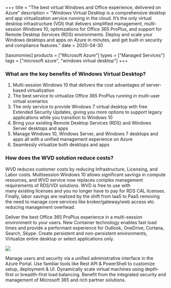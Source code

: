 +++
title = "The best virtual Windows and Office experience, delivered on Azure"
description = "Windows Virtual Desktop is a comprehensive desktop and app virtualization service running in the cloud. It’s the only virtual desktop infrastructure (VDI) that delivers simplified management, multi-session Windows 10, optimizations for Office 365 ProPlus, and support for Remote Desktop Services (RDS) environments. Deploy and scale your Windows desktops and apps on Azure in minutes, and get built-in security and compliance features."
date = 2020-04-30

[taxonomies]
products = ["Microsoft Azure"]
types = ["Managed Services"]
tags = ["microsoft azure", "windows virtual desktop"]
+++

### What are the key benefits of Windows Virtual Desktop?

1.  Multi-session Windows 10 that delivers the cost advantages of
    server-based virtualization
2.  The best service to virtualize Office 365 ProPlus running in
    multi-user virtual scenarios
3.  The only service to provide Windows 7 virtual desktop with free
    Extended Security Updates, giving you more options to support legacy
    applications while you transition to Windows 10
4.  Bring your existing Remote Desktop Services (RDS) and
    Windows Server desktops and apps
5.  Manage Windows 10, Windows Server, and Windows 7 desktops and apps
    all with a unified management experience on Azure
6.  Seamlessly virtualize both desktops and apps

### How does the WVD solution reduce costs?

WVD reduces customer costs by reducing Infrastructure,
Licensing, and Labor costs. Multisession Windows 10 allows significant
savings in compute resources, and WVD service now replaces
complex management requirements of RDS/VDI solutions.
WVD is free to use with\
many existing licenses and you no longer have to pay for RDS
CAL licenses. Finally, labor savings are realized by the shift
from IaaS to PaaS removing the need to manage core services like
broker/gateway/web access etc. reducing management overhead.

Deliver the best Office 365 ProPlus experience in a multi-session
environment to your users. New Container technology enables fast load
times and provide a performant experience for Outlook, OneDrive,
Cortana, Search, Skype. Create persistent and non-persistent
environments, Virtualize entire desktop or select applications only.

![](https://o365hq.com/images/736.png)

Manage users and security via a unified administrative interface in the
Azure Portal. Use familiar tools like Rest API & PowerShell to
customize setup, deployment & UI. Dynamically scale virtual machines
using depth-first or breadth-first load balancing. Benefit from the
integrated security and management of Microsoft 365 and rich partner
solutions.
